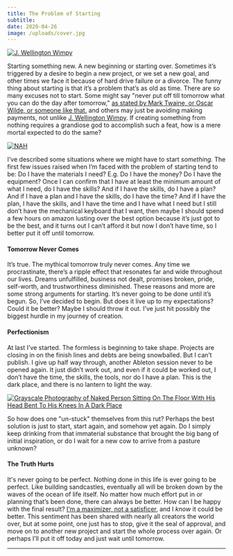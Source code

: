 ```yaml
---
title: The Problem of Starting
subtitle:
date: 2020-04-26
image: /uploads/cover.jpg
---
```

  [![J. Wellington Wimpy](/uploads/wimpy3.jpg)](https://popeye.fandom.com/wiki/J._Wellington_Wimpy)
  
  Starting something new. A new beginning or starting over. Sometimes it’s triggered by a desire
  to begin a new project, or we set a new goal, and other times we face it because
  of hard drive failure or a divorce. The funny thing about starting is that it’s
  a problem that’s as old as time. There are so many excuses not to start. Some might
  say "never put off till tomorrow what you can do the day after tomorrow," [as stated by Mark Twaine, or Oscar Wilde, or someone like that.](https://quoteinvestigator.com/2013/01/17/put-off/)
  and others may just be avoiding making payments, not unlike [J. Wellington Wimpy](https://en.wikipedia.org/wiki/J._Wellington_Wimpy).
  If creating something from nothing requires a grandiose god to accomplish such a
  feat, how is a mere mortal expected to do the same?
  
  [![NAH](/uploads/image4t.jpg)](http://little-scale.blogspot.com/2012/05/my-adayorg-photoset.html?m=0)
  
  I’ve described some situations where we might have to start _something._ The first few
  issues raised when I’m faced with the problem of starting tend to be: Do I have
  the materials I need? E.g. Do I have the money? Do I have the equipment? Once I
  can confirm that I have at least the minimum amount of what I need, do I have the
  skills? And if I have the skills, do I have a plan? And if I have a plan and I have
  the skills, do I have the time? And if I have the plan, I have the skills, and I
  have the time and I have what I need but I still don’t have the mechanical keyboard
  that I want, then maybe I should spend a few hours on amazon lusting over the best
  option because it’s just got to be the best, and it turns out I can’t afford it
  but now I don’t have time, so I better put it off until tomorrow.
  
  #### Tomorrow Never Comes 
  
  It’s true. The mythical tomorrow truly never comes. Any time we procrastinate,
  there’s a ripple effect that resonates far and wide throughout our lives. Dreams
  unfulfilled, business not dealt, promises broken, pride, self-worth, and trustworthiness
  diminished. These reasons and more are some strong arguments for starting. It’s
  never going to be done until it’s begun. So, I’ve decided to begin. But does it
  live up to my expectations? Could it be better? Maybe I should throw it out. I’ve
  just hit possibly the biggest hurdle in my journey of creation.
  
  #### Perfectionism
  
  At last I’ve started. The formless is beginning to take shape. Projects are closing
  in on the finish lines and debts are being snowballed. But I can’t publish. I give
  up half way through, another Ableton session never to be opened again. It just didn’t
  work out, and even if it could be worked out, I don’t have the time, the skills,
  the tools, nor do I have a plan. This is the dark place, and there is no lantern
  to light the way.
  
  [![Grayscale Photography of Naked Person Sitting On The Floor With His Head Bent To His Knees In A Dark Place](/uploads/image2.jpg)](https://www.pexels.com/photo/grayscale-photography-of-naked-person-sitting-on-the-floor-with-his-head-bent-to-his-knees-in-a-dark-place-2930186/)
  
  So how does one \"un-stuck\" themselves from this rut? Perhaps the best solution is
  just to start, start again, and somehow yet again. Do I simply keep drinking from
  that immaterial substance that brought the big bang of initial inspiration, or do
  I wait for a new cow to arrive from a pasture unknown?
  
  #### The Truth Hurts
  
  It's never going to be perfect. Nothing done in this life is ever going to be perfect.
  Like building sandcastles, eventually all will be broken down by the waves of the
  ocean of life itself. No matter how much effort put in or planning that’s been done,
  there can always be better. How can I be happy with the final result? [I’m a maximizer,
  not a satisficer](https://www.psychologistworld.com/cognitive/maximizers-satisficers-decision-making),
  and I _know_ it could be better. This sentiment has been shared with nearly all
  creators the world over, but at some point, one just has to stop, give it the seal
  of approval, and move on to another new project and start the whole process over
  again. Or perhaps I’ll put it off today and just wait until tomorrow.
  
---
